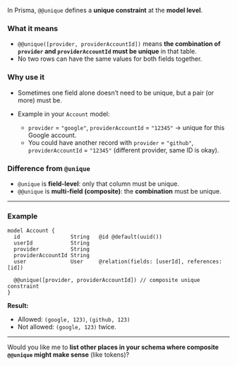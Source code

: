 In Prisma, `@@unique` defines a **unique constraint** at the **model level**.

### What it means

- `@@unique([provider, providerAccountId])` means **the combination of `provider` and `providerAccountId` must be unique** in that table.
- No two rows can have the same values for both fields together.

### Why use it

- Sometimes one field alone doesn’t need to be unique, but a pair (or more) must be.
- Example in your `Account` model:

  - `provider` = `"google"`, `providerAccountId` = `"12345"` → unique for this Google account.
  - You could have another record with `provider` = `"github"`, `providerAccountId` = `"12345"` (different provider, same ID is okay).

### Difference from `@unique`

- `@unique` is **field-level**: only that column must be unique.
- `@@unique` is **multi-field (composite)**: the **combination** must be unique.

---

### Example

```prisma
model Account {
  id                String   @id @default(uuid())
  userId            String
  provider          String
  providerAccountId String
  user              User     @relation(fields: [userId], references: [id])

  @@unique([provider, providerAccountId]) // composite unique constraint
}
```

**Result:**

- Allowed: `(google, 123)`, `(github, 123)`
- Not allowed: `(google, 123)` twice.

---

Would you like me to **list other places in your schema where composite `@@unique` might make sense** (like tokens)?
